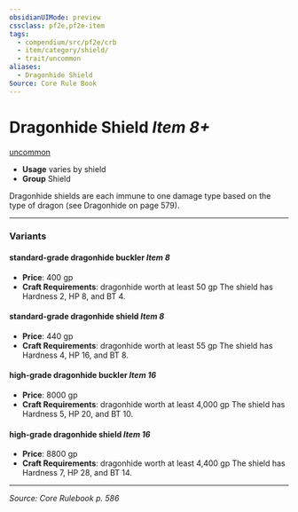```yaml
---
obsidianUIMode: preview
cssclass: pf2e,pf2e-item
tags:
  - compendium/src/pf2e/crb
  - item/category/shield/
  - trait/uncommon
aliases:
  - Dragonhide Shield
Source: Core Rule Book
---
```

# Dragonhide Shield *Item 8+*  
[uncommon](rules/traits/uncommon.md "Uncommon Rarity Trait")  

- **Usage** varies by shield
- **Group** Shield 

Dragonhide shields are each immune to one damage type based on the type of dragon (see Dragonhide on page 579).

---

### Variants

#### standard-grade dragonhide buckler *Item 8*

- **Price**: 400 gp
- **Craft Requirements**: dragonhide worth at least 50 gp The shield has Hardness 2, HP 8, and BT 4.

#### standard-grade dragonhide shield *Item 8*

- **Price**: 440 gp
- **Craft Requirements**: dragonhide worth at least 55 gp The shield has Hardness 4, HP 16, and BT 8.

#### high-grade dragonhide buckler *Item 16*

- **Price**: 8000 gp
- **Craft Requirements**: dragonhide worth at least 4,000 gp The shield has Hardness 5, HP 20, and BT 10.

#### high-grade dragonhide shield *Item 16*

- **Price**: 8800 gp
- **Craft Requirements**: dragonhide worth at least 4,400 gp The shield has Hardness 7, HP 28, and BT 14.

---
*Source: Core Rulebook p. 586*